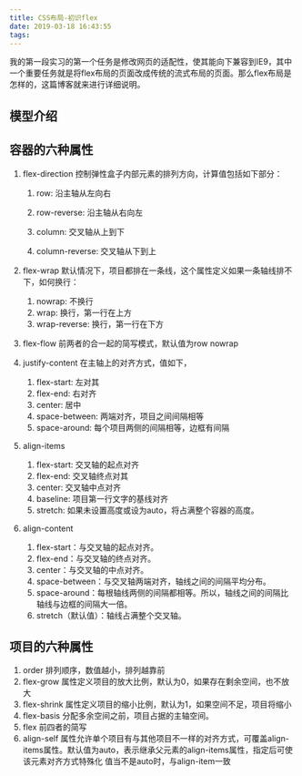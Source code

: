 ```yaml
---
title: CSS布局-初识flex
date: 2019-03-18 16:43:55
tags:
---
```


我的第一段实习的第一个任务是修改网页的适配性，使其能向下兼容到IE9，其中一个重要任务就是将flex布局的页面改成传统的流式布局的页面。那么flex布局是怎样的，这篇博客就来进行详细说明。
<!--more-->

## 模型介绍

## 容器的六种属性

1. flex-direction
控制弹性盒子内部元素的排列方向，计算值包括如下部分：

    1. row: 沿主轴从左向右

    2. row-reverse: 沿主轴从右向左

    3. column: 交叉轴从上到下

    4. column-reverse: 交叉轴从下到上

2. flex-wrap
默认情况下，项目都排在一条线，这个属性定义如果一条轴线排不下，如何换行：
    1. nowrap: 不换行
    2. wrap: 换行，第一行在上方
    3. wrap-reverse: 换行，第一行在下方

3. flex-flow
前两者的合一起的简写模式，默认值为row nowrap

4. justify-content
在主轴上的对齐方式，值如下，
    1. flex-start: 左对其
    2. flex-end: 右对齐
    3. center: 居中
    4. space-between: 两端对齐，项目之间间隔相等
    5. space-around: 每个项目两侧的间隔相等，边框有间隔
5. align-items

    1. flex-start: 交叉轴的起点对齐
    2. flex-end: 交叉轴终点对其
    3. center: 交叉轴中点对齐
    5. baseline: 项目第一行文字的基线对齐
    6. stretch: 如果未设置高度或设为auto，将占满整个容器的高度。

6. align-content
    1. flex-start：与交叉轴的起点对齐。
    2. flex-end：与交叉轴的终点对齐。
    3. center：与交叉轴的中点对齐。
    4. space-between：与交叉轴两端对齐，轴线之间的间隔平均分布。
    5. space-around：每根轴线两侧的间隔都相等。所以，轴线之间的间隔比轴线与边框的间隔大一倍。
    6. stretch（默认值）：轴线占满整个交叉轴。

## 项目的六种属性

1. order
排列顺序，数值越小，排列越靠前
2. flex-grow
属性定义项目的放大比例，默认为0，如果存在剩余空间，也不放大
3. flex-shrink
属性定义项目的缩小比例，默认为1，如果空间不足，项目将缩小
4. flex-basis
分配多余空间之前，项目占据的主轴空间。
5. flex
前四者的简写
6. align-self
属性允许单个项目有与其他项目不一样的对齐方式，可覆盖align-items属性。默认值为auto，表示继承父元素的align-items属性，指定后可使该元素对齐方式特殊化
值当不是auto时，与align-item一致
